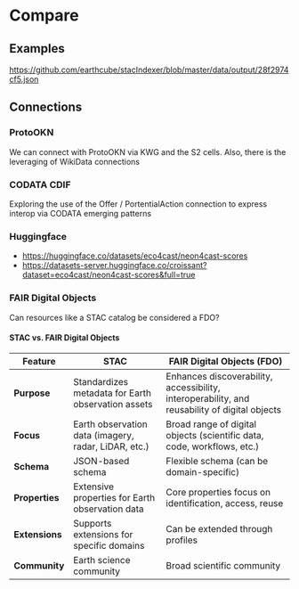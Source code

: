 # Compare

## Examples

https://github.com/earthcube/stacIndexer/blob/master/data/output/28f2974cf5.json



## Connections

### ProtoOKN

We can connect with ProtoOKN via KWG and the S2 cells.
Also, there is the leveraging of WikiData connections

### CODATA CDIF

Exploring the use of the Offer / PortentialAction connection 
to express interop via CODATA emerging patterns

### Huggingface

* https://huggingface.co/datasets/eco4cast/neon4cast-scores
* https://datasets-server.huggingface.co/croissant?dataset=eco4cast/neon4cast-scores&full=true

### FAIR Digital Objects

Can resources like a STAC catalog be considered a FDO?


#### STAC vs. FAIR Digital Objects

| Feature                 | STAC                               | FAIR Digital Objects (FDO) |
|-------------------------|------------------------------------|----------------------------|
| **Purpose**              | Standardizes metadata for Earth observation assets | Enhances discoverability, accessibility, interoperability, and reusability of digital objects |
| **Focus**                | Earth observation data (imagery, radar, LiDAR, etc.) | Broad range of digital objects (scientific data, code, workflows, etc.) |
| **Schema**               | JSON-based schema                  | Flexible schema (can be domain-specific) |
| **Properties**           | Extensive properties for Earth observation data | Core properties focus on identification, access, reuse |
| **Extensions**           | Supports extensions for specific domains | Can be extended through profiles |
| **Community**            | Earth science community            | Broad scientific community   |
